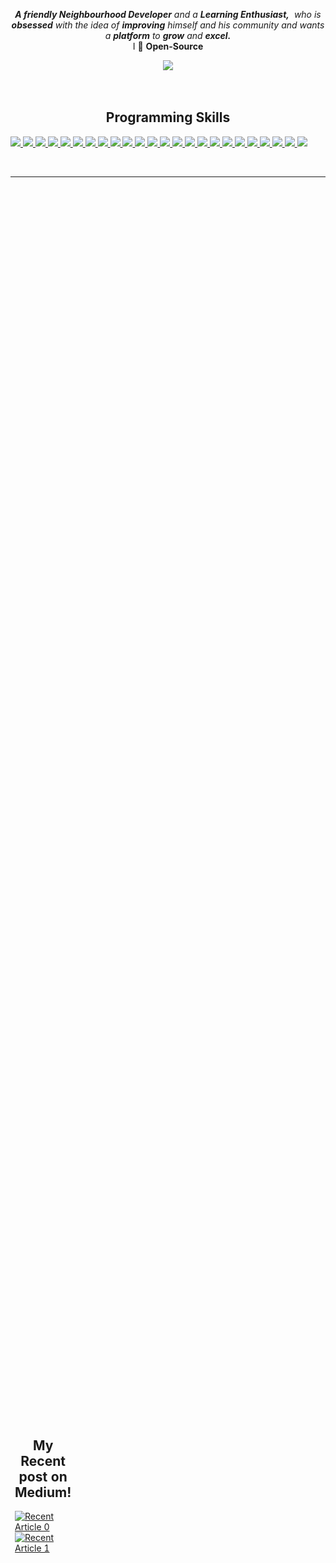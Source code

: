 
<p align="center">
  <em>
<!--     I am a final Year undergrad student from <a href="https://hbtu.ac.in/"> <b>Harcourt Butler Technical University</b></a>, India.<br>
    Pursuing Bachelor of Technology in <b>Computer Science & Engineering</b><br> -->
    <b>A friendly Neighbourhood Developer</b> and a <b>Learning    Enthusiast,</b>&nbsp; who is <b>obsessed</b>
    with the idea of <b>improving</b> himself and his community and wants a <b>platform</b> to 
    <b>grow</b> and 
    <b>excel.</b></em>  <br>
    I  🖤 <b>Open-Source</b> <br>
</h1>
</p>

<p align="center">
<p align="center"> <img src="https://komarev.com/ghpvc/?username=mohitjaisal&color=red" /> </p>
</p>

<!-- <p align="center">
  ✱<img alt="GIF" src="https://github.com/mohitjaisal/ImageStore/blob/master/RawImages/dsc_logo.png" width="20vw"/> Web Development Lead at <a href="https://dsc.hbtu.in/team"><b> Google Developer Student Clubs</b></a>.
<br>
✱<img alt="GIF" src="https://raw.githubusercontent.com/mohitjaisal/ImageStore/master/Readme-MohitJaisal/GIFs/5-wave.gif" width="20vw" />Associate Head of Web Development at the official <a href="https://ecellhbtu.org/"> <b>Entrepreneurship Cell</b></a>, HBTU 👨‍💻
<br>
✱<img alt="GIF" src="https://raw.githubusercontent.com/mohitjaisal/ImageStore/master/Readme-MohitJaisal/GIFs/6-gandalf_parrot.gif" width="20vw" /> Representative of University's <a href="https://psmsc.hbtu.in/"><b>Official Newsletter (PSMSC)</b></a>💪.
<br>
✱<img alt="GIF" src="https://raw.githubusercontent.com/mohitjaisal/ImageStore/master/Readme-MohitJaisal/GIFs/7-headbang.gif" width="20vw" /> Campus Ambassador at <a href="https://codingninjas.com"><b>Coding Ninjas</b></a> & <a href="https://codingblocks.com"><b>Coding Blocks</b></a>.
<br>
✱<img alt="GIF" src="https://raw.githubusercontent.com/mohitjaisal/ImageStore/master/Readme-MohitJaisal/GIFs/8-hmm.gif" width="20vw" />Cloud Computing enthusiast <a href="https://www.qwiklabs.com/public_profiles/f0f1c629-0347-402c-be37-b8f8c49fbe3e"><b>GCP</b></a>, <a href="https://www.coursera.org/account/accomplishments/verify/A2HGLPC8T9N3"><b>AWS</b></a>, <a href="https://drive.google.com/file/d/1dSuTiq8b5n4GI0Vtinr6Msel9c2p9xA3/view"><b>Azure</b></a>🌐
<br>
✱<img alt="GIF" src="https://raw.githubusercontent.com/mohitjaisal/ImageStore/master/Readme-MohitJaisal/GIFs/9-coin.gif" width="20vw" /> Volunteering through many organizations like <a href="https://developers.facebook.com/developercircles/">Facebook Developers Circle</a>, <a href="https://support.mozilla.org/en-US/user/mohitjaisal">Mozilla</a>, <a href="https://verzeo.in/">Verzeo</a> etc. 💡
<br>
</p> -->
  
<br>

<h2 align="center"> Programming Skills</h2>

<a href="https://mohitjaisal.com">
<p>
   
  <code><img width="10%" src="https://github.com/mohitjaisal/ImageStore/blob/master/Readme-MohitJaisal/Programming-Skills/1c.png"></code>
  <code><img width="10%" src="https://github.com/mohitjaisal/ImageStore/blob/master/Readme-MohitJaisal/Programming-Skills/2cpp.png"></code>
  <code><img width="10%" src="https://github.com/mohitjaisal/ImageStore/blob/master/Readme-MohitJaisal/Programming-Skills/4js.png"></code>
  <code><img width="10%" src="https://github.com/mohitjaisal/ImageStore/blob/master/Readme-MohitJaisal/Programming-Skills/5html.png"></code>
  <code><img width="10%" src="https://github.com/mohitjaisal/ImageStore/blob/master/Readme-MohitJaisal/Programming-Skills/6css.png"></code>
  <code><img width="10%" src="https://github.com/mohitjaisal/ImageStore/blob/master/Readme-MohitJaisal/Programming-Skills/7.jquery.svg"></code>
  <code><img width="10%" src="https://github.com/mohitjaisal/ImageStore/blob/master/Readme-MohitJaisal/Programming-Skills/8.bootstrap.svg"></code>
  <code><img width="10%" src="https://github.com/mohitjaisal/ImageStore/blob/master/Readme-MohitJaisal/Programming-Skills/15.sass.svg"></code>
  <code><img width="10%" src="https://github.com/mohitjaisal/ImageStore/blob/master/Readme-MohitJaisal/Programming-Skills/9.nodejs.svg"></code>
  <code><img width="10%" src="https://github.com/mohitjaisal/ImageStore/blob/master/Readme-MohitJaisal/Programming-Skills/10.expressjs.svg"></code>
  <code><img width="10%" src="https://github.com/mohitjaisal/ImageStore/blob/master/Readme-MohitJaisal/Programming-Skills/11.npm.svg"></code>
  <code><img width="10%" src="https://github.com/mohitjaisal/ImageStore/blob/master/Readme-MohitJaisal/Programming-Skills/12.reactjs.svg"></code>
  <code><img width="10%" src="https://github.com/mohitjaisal/ImageStore/blob/master/Readme-MohitJaisal/Programming-Skills/13.firebase.svg"></code>
  <code><img width="10%" src="https://github.com/mohitjaisal/ImageStore/blob/master/Readme-MohitJaisal/Programming-Skills/14.mongodb.svg"></code>
  <code><img width="10%" src="https://github.com/mohitjaisal/ImageStore/blob/master/Readme-MohitJaisal/Programming-Skills/16.gatsbyjs.svg"></code>
  <code><img width="10%" src="https://github.com/mohitjaisal/ImageStore/blob/master/Readme-MohitJaisal/Programming-Skills/30.xd.svg"></code>
  <code><img width="10%" src="https://github.com/mohitjaisal/ImageStore/blob/master/Readme-MohitJaisal/Programming-Skills/17.heroku.svg"></code>
  <code><img width="10%" src="https://github.com/mohitjaisal/ImageStore/blob/master/Readme-MohitJaisal/Programming-Skills/18.postman.svg"></code>
  <code><img width="10%" src="https://github.com/mohitjaisal/ImageStore/blob/master/Readme-MohitJaisal/Programming-Skills/19.netlify.svg"></code>
  <code><img width="10%" src="https://github.com/mohitjaisal/ImageStore/blob/master/Readme-MohitJaisal/Programming-Skills/21.microsoft-azure.svg"></code>
  <code><img width="10%" src="https://github.com/mohitjaisal/ImageStore/blob/master/Readme-MohitJaisal/Programming-Skills/24.google-cloud.svg"></code>
  <code><img width="10%" src="https://github.com/mohitjaisal/ImageStore/blob/master/Readme-MohitJaisal/Programming-Skills/26.git.svg"></code>
  <code><img width="10%" src="https://github.com/mohitjaisal/ImageStore/blob/master/Readme-MohitJaisal/Programming-Skills/27.github.svg"></code>
  <code><img width="10%" src="https://github.com/mohitjaisal/ImageStore/blob/master/Readme-MohitJaisal/Programming-Skills/28.visualstudio-code.svg"></code>
  


</p>
</a>
<br>



  
  <table>
  <td width="50%">
<p align="center">
  
<h2 align="center"> My Recent post on Medium!</h2>

<a target="_blank" href="https://github-readme-medium-recent-article.vercel.app/medium/@mohitjaisal/0"><img src="https://github-readme-medium-recent-article.vercel.app/medium/@mohitjaisal/0" alt="Recent Article 0"> 
<a target="_blank" href="https://github-readme-medium-recent-article.vercel.app/medium/@mohitjaisal/1"><img src="https://github-readme-medium-recent-article.vercel.app/medium/@mohitjaisal/1" alt="Recent Article 1">   

</p>
</td>
<td width="50%">
  
  <p align="center">
  
  <a href="https://mohitjaisal.com">
    <img src="https://raw.githubusercontent.com/mohitjaisal/ImageStore/ba820b0a2614a28dd57677aa425352a482a312ef/SvgStore/Social-Media-Icons/globe-americas-solid.svg" height="45px" style="margin: 500px;" />
  </a>&nbsp; &nbsp; &nbsp;
  <a href="https://www.linkedin.com/in/mohitjaisal">
    <img src="https://raw.githubusercontent.com/alexnaiman/alexnaiman/master/resources/linkedin.webp" height="45px" style="margin: 500px;" />
  </a>&nbsp; &nbsp; &nbsp;
  <a href="https://mohitjaisal.medium.com">
    <img src="https://github.com/ShushantRaghuvanshi/random/blob/main/medium.svg" height="45px" style="margin: 500px;" />
  </a>&nbsp; &nbsp; &nbsp;
  <a href="mailto:mohitjaisal.com@gmail.com">
    <img src="https://raw.githubusercontent.com/alexnaiman/alexnaiman/master/resources/gmail.png" height="40px" style="margin: 500px;" />
  </a>
  
</p>
  
 <img align="right" alt="Mohit Jaisal's github stats" src="https://github-readme-stats.vercel.app/api?username=mohitjaisal&show_icons=true&hide_border=true"/>
</td>
  </table>
<br>
 
  
  
<p align="center">
<a href="https://mohitjaisal.medium.com">
    <img src="https://www.vectorlogo.zone/logos/medium/medium-ar21.svg" height="45px" style="margin: 500px;" />
  </a>&nbsp; &nbsp; &nbsp;
  <a href="https://dev.to/mohitjaisal">
    <img src="https://www.vectorlogo.zone/logos/devto/devto-ar21.svg" height="45px" style="margin: 500px;" />
  </a>

</p>

